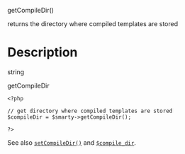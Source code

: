 getCompileDir()

returns the directory where compiled templates are stored

Description
===========

string

getCompileDir


    <?php

    // get directory where compiled templates are stored
    $compileDir = $smarty->getCompileDir();

    ?>

       

See also [`setCompileDir()`](#api.set.compile.dir) and
[`$compile_dir`](#variable.compile.dir).

